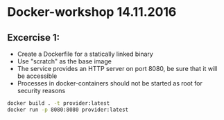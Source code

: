 # Docker-workshop 14.11.2016

## Excercise 1:

 - Create a Dockerfile for a statically linked binary
 - Use "scratch" as the base image
 - The service provides an HTTP server on port 8080, be sure that it will be accessible
 - Processes in docker-containers should not be started as root for security reasons

```bash
docker build . -t provider:latest
docker run -p 8080:8080 provider:latest
```

